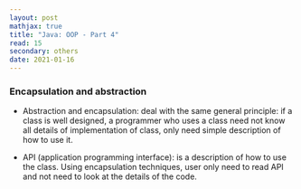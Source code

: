 ```yaml
---
layout: post
mathjax: true
title: "Java: OOP - Part 4"
read: 15
secondary: others
date: 2021-01-16
---
```

### Encapsulation and abstraction 

- Abstraction and encapsulation: deal with the same general principle: if a class is well designed, a programmer who uses a class need not know all details of implementation of class, only need simple description of how to use it. 

- API (application programming interface): is a description of how to use the class. Using encapsulation techniques, user only need to read API and not need to look at the details of the code. 